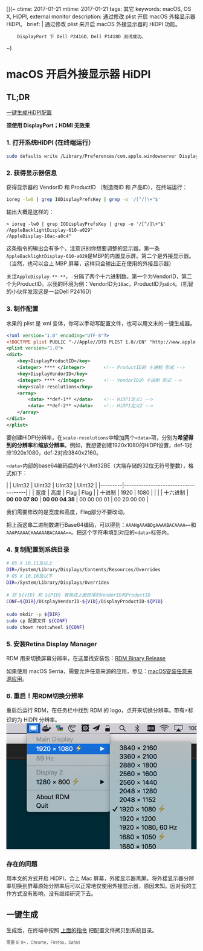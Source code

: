 [](~
    ctime: 2017-01-21
    mtime: 2017-01-21
    tags: 其它
    keywords: macOS, OS X, HiDPI, external monitor
    description: 通过修改 plist 开启 macOS 外接显示器 HiDPI。
    brief: |
        通过修改 plist 来开启 macOS 外接显示器的 HiDPI 功能。

        DisplayPort 下 Dell P2416D、Dell P1418D 测试成功。
~)

macOS 开启外接显示器 HiDPI
===

## TL;DR
[一键生成HiDPI配置](#one-key)

**须使用 DisplayPort；HDMI 无效果**

### 1. 打开系统HiDPI (在终端运行）
```bash
sudo defaults write /Library/Preferences/com.apple.windowserver DisplayResolutionEnabled -bool YES
```

### 2. 获得显示器信息

获得显示器的 VendorID 和 ProductID （制造商ID 和 产品ID），在终端运行：

```bash
ioreg -lw0 | grep IODisplayPrefsKey | grep -o '/[^/]\+"$'
```

输出大概是这样的：
```text
> ioreg -lw0 | grep IODisplayPrefsKey | grep -o '/[^/]\+"$'
/AppleBacklightDisplay-610-a029"
/AppleDisplay-10ac-a0c4"
```

这条指令的输出会有多个，注意识别你想要调整的显示器。第一条`AppleBacklightDisplay-610-a029`是MBP的内置显示屏。第二个是外接显示器。（当然，也可以合上 MBP 屏幕，这样只会输出正在使用的外接显示器）

关注`AppleDisplay-**-**`，`-`分隔了两个十六进制数。第一个为VendorID，第二个为ProductID。以我的环境为例：VendorID为`10ac`，ProductID为`a0c4`。（机智的小伙伴发现这是一台Dell P2416D）

### 3. 制作配置
水果的 plist 是 xml 变体，你可以手动写配置文件，也可以用文末的一键生成器。

```xml
<?xml version="1.0" encoding="UTF-8"?>
<!DOCTYPE plist PUBLIC "-//Apple//DTD PLIST 1.0//EN" "http://www.apple.com/DTDs/PropertyList-1.0.dtd">
<plist version="1.0">
<dict>
    <key>DisplayProductID</key>
    <integer> **** </integer>       <!-- ProductID的 十进制 形式 -->
    <key>DisplayVendorID</key>
    <integer> **** </integer>       <!-- VendorID的 十进制 形式 -->
    <key>scale-resolutions</key>
    <array>
        <data> **def-1** </data>    <!-- HiDPI定义1 -->
        <data> **def-2** </data>    <!-- HiDPI定义2 -->
    </array>
</dict>
</plist>
```

要创建HiDPI分辨率，在`scale-resolutions`中增加两个`<data>`项，分别为**希望得到的分辨率**和**缩放分辨率**。例如，我想要创建1920x1080的HiDPI设置，def-1对应1920x1080，def-2对应3840x2160。

`<data>`内部的base64编码后的4个UInt32BE（大端存储的32位无符号整数），格式如下：

|         | UInt32 | UInt32 | UInt32 | UInt32   |
|---------|-------------------------------------|
|         |  宽度  |  高度  |  Flag   |  Flag    |
| 十进制   | 1920  | 1080   |         |          |
| 十六进制 | **00 00 07 80** | **00 00 04 38** | 00 00 00 01 | 00 20 00 00 |

我们需要修改的是宽度和高度，Flag部分不要改动。

把上面这串二进制数进行Base64编码，可以得到：`AAAHgAAABDgAAAABACAAAA==`和`AAAPAAAACHAAAAABACAAAA==`。把这个字符串填到对应的`<data>`标签内。


[](< #copy-conf >)
### 4. 复制配置到系统目录
```bash
# OS X 10.11及以上
DIR=/System/Library/Displays/Contents/Resources/Overrides
# OS X 10.10及以下
DIR=/System/Library/Displays/Overrides

# 把 ${VID} 和 ${PID} 替换成上面获得的VendorID和ProductID
CONF=${DIR}/DisplayVendorID-${VID}/DisplayProductID-${PID}

sudo mkdir -p ${DIR}
sudo cp 配置文件 ${CONF}
sudo chown root:wheel ${CONF}
```

### 5. 安装Retina Display Manager
RDM 用来切换屏幕分辨率，在这里找安装包：[RDM Binary Release](http://avi.alkalay.net/software/RDM/)

如果使用 macOS Serria，需要允许任意来源的应用，参见：[macOS安装任意来源应用](http://osxdaily.com/2016/09/27/allow-apps-from-anywhere-macos-gatekeeper/)。

### 6. 重启！用RDM切换分辨率
重启后运行 RDM，在任务栏中找到 RDM 的 logo，点开来切换分辨率。带有⚡️标识的为 HiDPI 分辨率。
![RDM Screenshot](./RDM-screenshot.png)

### 存在的问题
用本文的方式开启 HiDPI，合上 Mac 屏幕，外接显示器黑屏。将外接显示器分辨率切换到屏幕原始分辨率后可以正常地仅使用外接显示器，原因未知。因对我的工作方式没有影响，没有继续研究下去。


[](< #one-key >)
## 一键生成

生成后，在终端中按照 [上面的指令](#copy-conf) 把配置文件拷贝到系统目录。

<div class="hint">需要 IE 9+，Chrome，Firefox，Safari</div><div id="onekey-gen"></div>

<style>
.hint {
  margin: .5em 0;
  font-size: 80%;
  font-weight: initial;
  opacity: 0.8;
}
</style>

<script>
'use strict'
;(function(){

var PLACEHOLDER = '1920 1080, 1600 900'
var STYLE_FORM = { display: 'inline-block' }
var STYLE_LABEL = { display: 'block' }
var STYLE_FIELD_NAME_INLINE = { display: 'inline-block', width: '10ch', textAlign: 'right', marginRight: '1ch' }
var STYLE_BUTTON = { display: 'block', height: '2em', padding: '0 2ch', margin: '.5em auto', textAlign: 'center', cursor: 'pointer' }
var STYLE_RESOLUTION_LIST = { width: '40ch', maxWidth: '100%' }

function $(sel) {
    return document.querySelector(sel)
}

function createStyleString(style) {
    function camelCaseToHyphen(str) { return str.replace(/[A-Z]/, function(r) { return '-'+r.toLowerCase() }) }
    var decls = []
    for (var key in style)
        decls.push( camelCaseToHyphen(key) + ':' + style[key] )
    return decls.join('; ')
}

function $el(decl, refs, models) {
    refs = refs || {}
    models = models || {}

    var tag = decl.tag || 'div'
    var html = decl.html
    var children = decl.children || []
    var classes = decl.class || decl.classes || []
    var attrs = decl.attrs || {}
    var ref = decl.ref
    var model = decl.model
    var style = decl.style || {}

    var el = document.createElement(tag)

    if (classes)
        attrs.class = typeof classes === 'string' ? classes : classes.join(' ')

    if (style)
        attrs.style = createStyleString(style)

    for (var key in attrs)
        el.setAttribute(key, String(attrs[key]))

    if (html)
        el.innerHTML = html
    else
        children.forEach( function(child){ el.appendChild( $el(child, refs, models) ) } )

    if (ref)
        refs[ref] = el

    if (model)
        el.addEventListener('input', function(e) { models[model] = e.target.value } )

    return el
}

function saveAsFile(blob, filename) {
    if (navigator.msSaveBlob) {
        navigator.msSaveBlob(blob, filename)
    } else {
        var link = document.createElement('a')
        var url = URL.createObjectURL(blob)
        link.setAttribute('href', url)
        link.setAttribute('download', filename)
        link.style.display = 'none'
        document.body.appendChild(link)
        link.click()
        document.body.removeChild(link)
    }
}

document.addEventListener('DOMContentLoaded', function() {
    console.log('onekey-gen: injecting')

    var refs = {}, models = {}

    // initialize
    $('#onekey-gen').appendChild( $el({
        tag: 'form',
        style: STYLE_FORM,
        children: [
            { tag: 'label',
              style: STYLE_LABEL,
              children: [
                  { tag: 'span', style: STYLE_FIELD_NAME_INLINE, html: 'VendorID' },
                  { tag: 'input', model: 'vid', attrs: { placeholder: '10ac', type: 'text', maxlength: 4 } }
              ]
            },
            { tag: 'label',
              style: STYLE_LABEL,
              children: [
                  { tag: 'span', style: STYLE_FIELD_NAME_INLINE, html: 'ProductID' },
                  { tag: 'input', model: 'pid', attrs: { placeholder: 'a0c4', type: 'text', maxlength: 4 } }
              ]
            },
            { tag: 'label',
              style: STYLE_LABEL,
              children: [
                  { tag: 'span', style: STYLE_FIELD_NAME_INLINE, html: '分辨率' },
                  { tag: 'input', model: 'resolution', style: STYLE_RESOLUTION_LIST, attrs: { placeholder: PLACEHOLDER } }
              ]
            },
            { tag: 'button',
              ref: 'generate',
              style: STYLE_BUTTON,
              html: '生成&amp;下载配置'
            }
        ]
    }, refs, models) )

    function generatePlist(vid, pid, resolutions) {
        function getResolutionBase64(w, h) {
            var buf = new ArrayBuffer(16)
            var view = new DataView(buf)
            view.setUint32(0, Number(w))
            view.setUint32(4, Number(h))
            view.setUint32(8, 1)
            view.setUint32(12, 0x00200000)
            return btoa(String.fromCharCode.apply(null, new Uint8Array(buf)))
        }

        var result = ''
        function L(str) { return result = result + str + '\n' }
        L('<?xml version="1.0" encoding="UTF-8"?>')
        L('<!DOCTYPE plist PUBLIC "-//Apple//DTD PLIST 1.0//EN" "http://www.apple.com/DTDs/PropertyList-1.0.dtd">')
        L('<!-- Generated Using: ' + window.location.href + ' -->')
        L('<!-- By wacky6 -->')
        L('<plist version="1.0">')
        L('<dict>')
        L('    <key>DisplayVendorID</key>')
        L('    <integer>' + Number(vid).toString(10) + '</integer>')
        L('    <key>DisplayProductID</key>')
        L('    <integer>' + Number(pid).toString(10) + '</integer>')
        L('    <key>scale-resolutions</key>')
        L('    <array>')

        resolutions.forEach( function(res) {
            L('        <data>' + getResolutionBase64(res[0], res[1]) + '</data>    <!-- ' + res[0] + 'x' + res[1] + ' -->')
            L('        <data>' + getResolutionBase64(res[0]*2, res[1]*2) + '</data>')
        } )

        L('    </array>')
        L('</dict>')
        L('</plist>')

        return result
    }

    refs.generate.addEventListener('click', function(e) {
        e.preventDefault()

        window.ga && window.ga('send', 'event', 'Features', 'hidpi-conf-generate')

        var re_hex = /^[0-9a-z]+$/
        var re_resolution = /^([0-9]+\s+[0-9]+\s*,\s*)*[0-9]+\s+[0-9]+$/

        var _vid = (models.vid || '').toLowerCase()
        var _pid = (models.pid || '').toLowerCase()
        var _resolution = models.resolution || ''

        // check input
        if ( ! re_hex.test(_vid) )
            return alert('VendorID格式不正确')

        if ( ! re_hex.test(_pid) )
            return alert('ProductID格式不正确')

        if ( ! re_resolution.test(_resolution) )
            return alert('分辨率列表格式不正确。请用英文逗号分隔多个分辨率。')

        var vid = parseInt(_vid, 16)
        var pid = parseInt(_pid, 16)
        var resolutions = _resolution.split(/\s*[,]\s*/g).map( function(s){ return s.split(/\s+/).map( Number ) } )

        var conf = generatePlist(vid, pid, resolutions)
        var blob = new Blob( [conf], { type: 'application/x-plist' } )
        var filename = 'DisplayProductID-' + Number(pid).toString(16)

        saveAsFile(blob, filename)

        alert('配置文件已下载为：'+filename)
    })
})

})();
</script>
